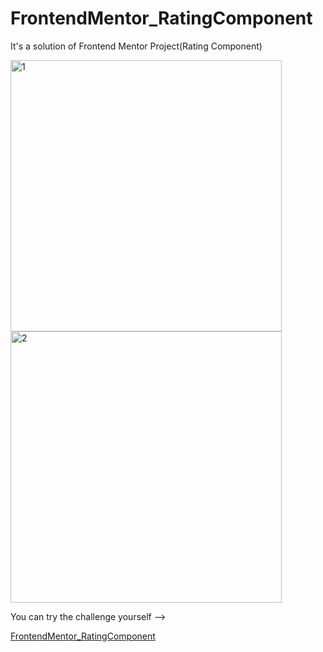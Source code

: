 # FrontendMentor_RatingComponent


It's a solution of Frontend Mentor Project(Rating Component)

<img width="434" alt="1" src="https://user-images.githubusercontent.com/111309350/224747728-0701c7d4-5f50-48e9-a2f2-1012d5731ea5.png">
<img width="434" alt="2" src="https://user-images.githubusercontent.com/111309350/224747739-4cdc5ea3-8b4c-48d5-b99a-52eedca34d1c.png">





You can try the challenge yourself -->


[FrontendMentor_RatingComponent](https://www.frontendmentor.io/challenges/interactive-rating-component-koxpeBUmI)




